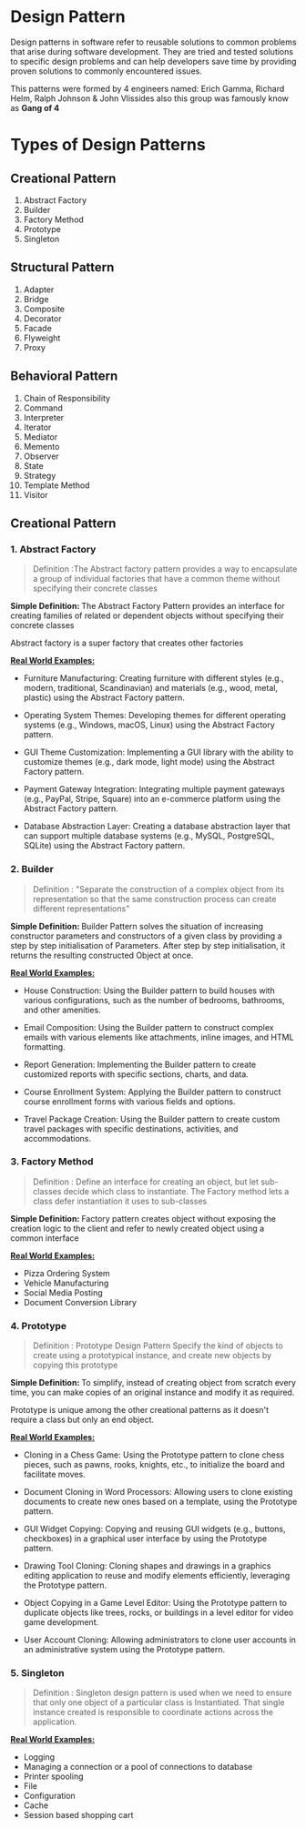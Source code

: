 ﻿<h1> Design Pattern </h1>
<p> Design patterns in software refer to reusable solutions to common problems that arise during software development. They are tried and tested solutions to specific design problems and can help developers save time by providing proven solutions to commonly encountered issues.

This patterns were formed by 4 engineers named: Erich Gamma, Richard Helm, Ralph Johnson & John Vlissides also this group was famously know as <b>Gang of 4</b>
</p>


# Types of Design Patterns

## Creational Pattern

1. Abstract Factory
2. Builder
3. Factory Method
4. Prototype
5. Singleton

## Structural Pattern

1. Adapter
2. Bridge
3. Composite
4. Decorator
5. Facade
6. Flyweight
7. Proxy

## Behavioral Pattern

1. Chain of Responsibility
2. Command
3. Interpreter
4. Iterator
5. Mediator
6. Memento
7. Observer
8. State
9. Strategy
10.  Template Method
11. Visitor


## Creational Pattern
### 1. Abstract Factory
> Definition :The Abstract factory pattern provides a way to encapsulate a group of individual factories that have a common theme without specifying their concrete classes

<b>Simple Definition: </b> 
The Abstract Factory Pattern provides an interface for creating families of related or dependent objects without specifying their concrete classes

Abstract factory is a super factory that creates other factories

<b><u> Real World Examples: </u></b>
- Furniture Manufacturing: Creating furniture with different styles (e.g., modern, traditional, Scandinavian) and materials (e.g., wood, metal, plastic) using the Abstract Factory pattern.

- Operating System Themes: Developing themes for different operating systems (e.g., Windows, macOS, Linux) using the Abstract Factory pattern.

- GUI Theme Customization: Implementing a GUI library with the ability to customize themes (e.g., dark mode, light mode) using the Abstract Factory pattern.

- Payment Gateway Integration: Integrating multiple payment gateways (e.g., PayPal, Stripe, Square) into an e-commerce platform using the Abstract Factory pattern.

- Database Abstraction Layer: Creating a database abstraction layer that can support multiple database systems (e.g., MySQL, PostgreSQL, SQLite) using the Abstract Factory pattern.

### 2. Builder
> Definition : "Separate the construction of a complex object from its representation so that the same construction process can create different representations"

<b>Simple Definition: </b> 
Builder Pattern solves the situation of increasing constructor parameters and constructors of a given class by providing a step by step initialisation of Parameters. After step by step initialisation, it returns the resulting constructed Object at once.

<b><u> Real World Examples: </u></b>
- House Construction: Using the Builder pattern to build houses with various configurations, such as the number of bedrooms, bathrooms, and other amenities.

- Email Composition: Using the Builder pattern to construct complex emails with various elements like attachments, inline images, and HTML formatting.

- Report Generation: Implementing the Builder pattern to create customized reports with specific sections, charts, and data.

- Course Enrollment System: Applying the Builder pattern to construct course enrollment forms with various fields and options.

- Travel Package Creation: Using the Builder pattern to create custom travel packages with specific destinations, activities, and accommodations.

### 3. Factory Method
> Definition : Define an interface for creating an object, but let sub-classes decide which class to instantiate. The Factory method lets a class defer instantiation it uses to sub-classes

<b>Simple Definition: </b> 
Factory pattern creates object without exposing the creation logic to the client and refer to newly created object using a common interface

<b><u> Real World Examples: </u></b>
- Pizza Ordering System
- Vehicle Manufacturing
- Social Media Posting
- Document Conversion Library

### 4. Prototype
> Definition : Prototype Design Pattern Specify the kind of objects to create using a prototypical instance, and create new objects by copying this prototype

<b>Simple Definition: </b> 
To simplify, instead of creating object from scratch every time, you can make copies of an original instance and modify it as required.

Prototype is unique among the other creational patterns as it doesn't require a class but only an end object.

<b><u> Real World Examples: </u></b>
- Cloning in a Chess Game: Using the Prototype pattern to clone chess pieces, such as pawns, rooks, knights, etc., to initialize the board and facilitate moves.

- Document Cloning in Word Processors: Allowing users to clone existing documents to create new ones based on a template, using the Prototype pattern.

- GUI Widget Copying: Copying and reusing GUI widgets (e.g., buttons, checkboxes) in a graphical user interface by using the Prototype pattern.

- Drawing Tool Cloning: Cloning shapes and drawings in a graphics editing application to reuse and modify elements efficiently, leveraging the Prototype pattern.

- Object Copying in a Game Level Editor: Using the Prototype pattern to duplicate objects like trees, rocks, or buildings in a level editor for video game development.

- User Account Cloning: Allowing administrators to clone user accounts in an administrative system using the Prototype pattern.

### 5. Singleton 
> Definition : Singleton design pattern is used when we need to ensure that only one object of a particular class is Instantiated. That single instance created is responsible to coordinate actions across the application.

<b><u> Real World Examples: </u></b>
- Logging
- Managing a connection or a pool of connections to database
- Printer spooling
- File 
- Configuration 
- Cache
- Session based shopping cart 